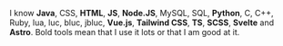I know **Java**, CSS, **HTML**, **JS**, **Node.JS**, MySQL, SQL, **Python**, C, C++, Ruby, lua, luc, bluc, jbluc, **Vue.js**, **Tailwind CSS**, **TS**, **SCSS**, **Svelte** and **Astro**.
Bold tools mean that I use it lots or that I am good at it.
